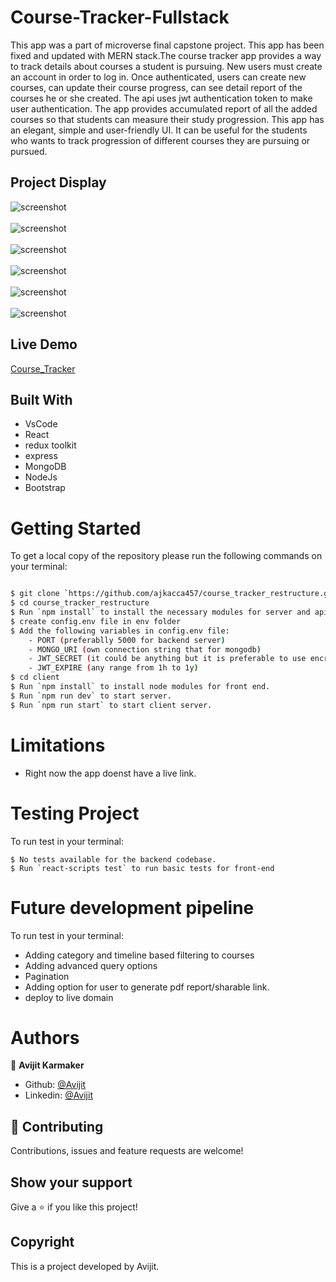 # Course-Tracker-Fullstack

This app was a part of microverse final capstone project. This app has been fixed and updated with MERN stack.The course tracker app provides a way to track details about courses a student is pursuing. New users must create an account in order to log in. Once authenticated, users can create new courses, can update their course progress, can see detail report of the courses he or she created. The api uses jwt authentication token to make user authentication. The app provides accumulated report of all the added courses so that students can measure their study progression. This app has an elegant, simple and user-friendly UI. It can be useful for the students who wants to track progression of different courses they are pursuing or pursued.

## Project Display

![screenshot](./images/image1.jpg)
\
\
![screenshot](./images/image2.jpg)
\
\
![screenshot](./images/image3.jpg)
\
\
![screenshot](./images/image4.jpg)
\
\
![screenshot](./images/image5.jpg)
\
\
![screenshot](./images/image6.jpg)

## Live Demo

[Course_Tracker]()

## Built With

- VsCode
- React
- redux toolkit
- express
- MongoDB
- NodeJs
- Bootstrap

# Getting Started

To get a local copy of the repository please run the following commands on your terminal:

```bash

$ git clone `https://github.com/ajkacca457/course_tracker_restructure.git`
$ cd course_tracker_restructure
$ Run `npm install` to install the necessary modules for server and api.
$ create config.env file in env folder
$ Add the following variables in config.env file:
    - PORT (preferablly 5000 for backend server)
    - MONGO_URI (own connection string that for mongodb)
    - JWT_SECRET (it could be anything but it is preferable to use encryption key generator to get a good key)
    - JWT_EXPIRE (any range from 1h to 1y)
$ cd client
$ Run `npm install` to install node modules for front end.
$ Run `npm run dev` to start server.
$ Run `npm run start` to start client server.

```

# Limitations

- Right now the app doenst have a live link.

# Testing Project

To run test in your terminal:

```
$ No tests available for the backend codebase.
$ Run `react-scripts test` to run basic tests for front-end

```

# Future development pipeline

To run test in your terminal:

- Adding category and timeline based filtering to courses
- Adding advanced query options
- Pagination
- Adding option for user to generate pdf report/sharable link.
- deploy to live domain

# Authors

👤 **Avijit Karmaker**

- Github: [@Avijit](https://github.com/ajkacca457)
- Linkedin: [@Avijit](https://www.linkedin.com/in/avijit-karmaker-8738a54)

## 🤝 Contributing

Contributions, issues and feature requests are welcome!

## Show your support

Give a ⭐️ if you like this project!

## Copyright

This is a project developed by Avijit.
